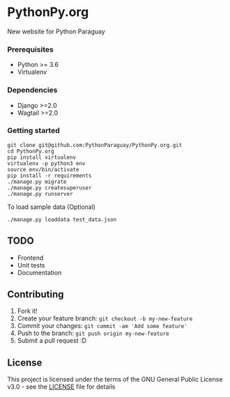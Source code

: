 # PythonPy.org
New website for Python Paraguay

### Prerequisites
* Python >= 3.6
* Virtualenv

### Dependencies
* Django >=2.0
* Wagtail >=2.0

### Getting started

```
git clone git@github.com:PythonParaguay/PythonPy.org.git
cd PythonPy.org
pip install virtualenv
virtualenv -p python3 env
source env/bin/activate
pip install -r requirements
./manage.py migrate
./manage.py createsuperuser
./manage.py runserver
```
To load sample data (Optional)

`./manage.py loaddata test_data.json`

## TODO

- Frontend
- Unit tests
- Documentation

## Contributing

1. Fork it!
2. Create your feature branch: `git checkout -b my-new-feature`
3. Commit your changes: `git commit -am 'Add some feature'`
4. Push to the branch: `git push origin my-new-feature`
5. Submit a pull request :D

## License

This project is licensed under the terms of the GNU General Public License v3.0 - see the [LICENSE](LICENSE) file for details